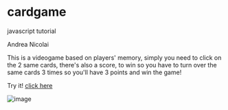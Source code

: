 # cardgame
javascript tutorial

Andrea Nicolai

This is a videogame based on players' memory, simply you need to click on the 2 same cards, there's also a score, to win so you have to turn over the same cards 3 times so you'll have 3 points and win the game!

Try it! [click here](https://andrea-nicolai-2c-jcmaxwell-2023.github.io/cardgame/)

![image](https://github.com/Andrea-Nicolai-2C-JCMAXWELL-2023/cardgame/assets/124572519/c50548b4-ca13-484f-b6ca-e3287d251a56)
